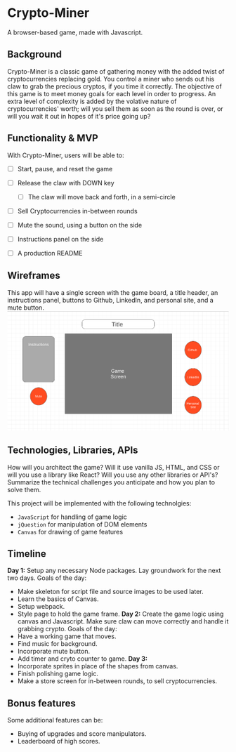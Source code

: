 # Crypto-Miner
A browser-based game, made with Javascript.

## Background
Crypto-Miner is a classic game of gathering money with the added twist of cryptocurrencies replacing gold.
You control a miner who sends out his claw to grab the precious cryptos, if you time it correctly. 
The objective of this game is to meet money goals for each level in order to progress.
An extra level of complexity is added by the volative nature of cryptocurrencies' worth; will you sell them as soon as the round is over, or will you wait it out in hopes of it's price going up?

## Functionality & MVP
With Crypto-Miner, users will be able to:
- [ ] Start, pause, and reset the game
- [ ] Release the claw with DOWN key
   - [ ] The claw will move back and forth, in a semi-circle
- [ ] Sell Cryptocurrencies in-between rounds
- [ ] Mute the sound, using a button on the side
- [ ] Instructions panel on the side
- [ ] A production README


## Wireframes
This app will have a single screen with the game board, a title header, an instructions panel, buttons to Github, LinkedIn, and personal site, and a mute button. 
![wireframe](https://github.com/AndreC93/Crypto-Miner/blob/master/wireframe.png?raw=true)

## Technologies, Libraries, APIs
How will you architect the game? Will it use vanilla JS, HTML, and CSS or will you use a library like React? Will you use any other libraries or API's? Summarize the technical challenges you anticipate and how you plan to solve them.

This project will be implemented with the following technolgies: 
* `JavaScript` for handling of game logic
* `jQuestion` for manipulation of DOM elements
* `Canvas` for drawing of game features

## Timeline
**Day 1:** Setup any necessary Node packages. Lay groundwork for the next two days. Goals of the day: 
* Make skeleton for script file and source images to be used later.  
* Learn the basics of Canvas.
* Setup webpack.
* Style page to hold the game frame.
**Day 2:** Create the game logic using canvas and Javascript. Make sure claw can move correctly and handle it grabbing crypto. Goals of the day:
* Have a working game that moves. 
* Find music for background.
* Incorporate mute button.
* Add timer and cryto counter to game.
**Day 3:**
* Incorporate sprites in place of the shapes from canvas. 
* Finish polishing game logic. 
* Make a store screen for in-between rounds, to sell cryptocurrencies. 

## Bonus features
Some additional features can be: 
* Buying of upgrades and score manipulators.
* Leaderboard of high scores. 